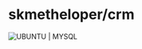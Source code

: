 # skmetheloper/crm

![UBUNTU | MYSQL](https://github.com/skmetheloper/crm/workflows/Database%20Migration/badge.svg)
